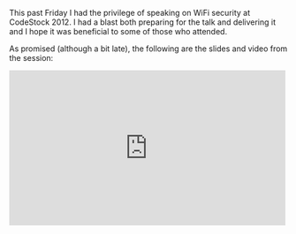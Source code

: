 This past Friday I had the privilege of speaking on WiFi security at CodeStock 2012. I had a blast both preparing for
the talk and delivering it and I hope it was beneficial to some of those who attended.

As promised (although a bit late), the following are the slides and video from the session:

<div class="embed-container">
    <script async class="speakerdeck-embed" data-id="4fde14acb0559d01500043f1" data-ratio="1.33333333333333" src="//speakerdeck.com/assets/embed.js"></script>
</div>

<div class="embed-container">
    <iframe src="https://player.vimeo.com/video/44177323" width="500" height="281" frameborder="0" webkitallowfullscreen mozallowfullscreen allowfullscreen>
    </iframe>
</div>